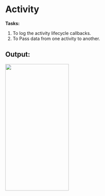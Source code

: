 # Activity

**Tasks:**
1. To log the activity lifecycle callbacks.
2. To Pass data from one activity to another.

## Output:
<img src="https://github.com/user-attachments/assets/e0e186e5-4153-446a-89b7-9525a2ad2bb2"  width="200" height="400" />
